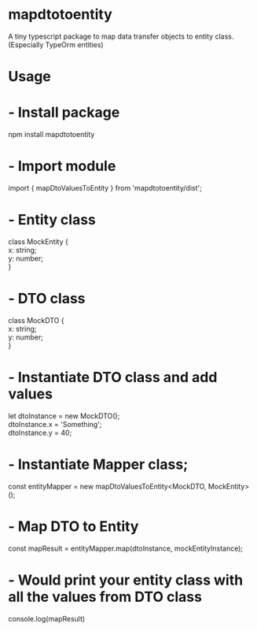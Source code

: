 # mapdtotoentity
A tiny typescript package to map data transfer objects to entity class. (Especially TypeOrm entities)


# Usage

# - Install package 
npm install mapdtotoentity


# - Import module
import { mapDtoValuesToEntity } from 'mapdtotoentity/dist';


# - Entity class
class MockEntity {\
  x: string;\
  y: number;\
}


# - DTO class
class MockDTO {\
  x: string;\
  y: number;\
}


# - Instantiate DTO class and add values
let dtoInstance = new MockDTO();\
dtoInstance.x = 'Something';\
dtoInstance.y = 40;

# - Instantiate Mapper class;
const entityMapper = new mapDtoValuesToEntity<MockDTO, MockEntity>();

# - Map DTO to Entity
const mapResult = entityMapper.map(dtoInstance, mockEntityInstance);

# - Would print your entity class with all the values from DTO class
console.log(mapResult)

